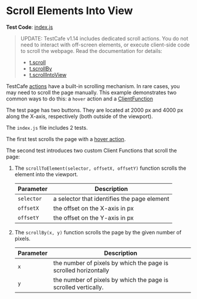 # Scroll Elements Into View

**Test Code**: [index.js](index.js)  

> UPDATE: TestCafe v1.14 includes dedicated scroll actions. You do not need to interact with off-screen elements, or execute client-side code to scroll the webpage. Read the documentation for details:
>
> * [t.scroll](https://devexpress.github.io/testcafe/documentation/reference/test-api/testcontroller/scroll.html)
> * [t.scrollBy](https://devexpress.github.io/testcafe/documentation/reference/test-api/testcontroller/scrollby.html)
> * [t.scrollIntoView](https://devexpress.github.io/testcafe/documentation/reference/test-api/testcontroller/scrollintoview.html)

TestCafe [actions](https://devexpress.github.io/testcafe/documentation/guides/basic-guides/interact-with-the-page.html) have a built-in scrolling mechanism. In rare cases, you may need to scroll the page manually. This example demonstrates two common ways to do this: a `hover` action and a [ClientFunction](https://devexpress.github.io/testcafe/documentation/guides/basic-guides/obtain-client-side-info.html)

The test page has two buttons. They are located at 2000 px and 4000 px along the X-axis, respectively (both outside of the viewport).

The `index.js` file includes 2 tests.

The first test scrolls the page with a [hover action](https://devexpress.github.io/testcafe/documentation/reference/test-api/testcontroller/hover.html).

The second test introduces two custom Client Functions that scroll the page:

1. The `scrollToElement(selector, offsetX, offsetY)` function scrolls the element into the viewport.

    | Parameter  | Description |
    |------------|-------------|
    | `selector` | a selector that identifies the page element |
    | `offsetX`  | the offset on the X-axis in px |
    | `offsetY`  | the offset on the Y-axis in px |

2. The `scrollBy(x, y)` function scrolls the page by the given number of pixels.

    | Parameter  | Description |
    |------------|-------------|
    | `x` | the number of pixels by which the page is scrolled horizontally|
    | `y`  | the number of pixels by which the page is scrolled vertically.|
